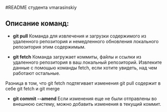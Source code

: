 #README студента vmarasinskiy

## Описание команд:
 * **git pull**
Команда для извлечения и загрузки содержимого из удаленного репозитория и немедленного обновления локального репозитория этим содержимым.

 * **git fetch**
Команда загружает коммиты, файлы и ссылки из удаленного репозитория в ваш локальный репозиторий. Извлеките данные с помощью команды fetch, если хотите увидеть, над чем работают остальные.

Разница в том, что git fetch подтягивает изменения 
git pull содержит в себе git fetch и git merge

 * **git commit --amend**
 Если изменения еще не были отправлены во внешнюю систему, можно добавить изменения в текущий коммит.